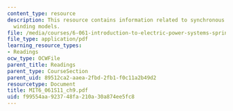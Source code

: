 ```yaml
---
content_type: resource
description: This resource contains information related to synchronous machine and
  winding models.
file: /media/courses/6-061-introduction-to-electric-power-systems-spring-2011/f99554aa923748fa210a30a874ee5fc8_MIT6_061S11_ch9.pdf
file_type: application/pdf
learning_resource_types:
- Readings
ocw_type: OCWFile
parent_title: Readings
parent_type: CourseSection
parent_uid: 89512ca2-aaea-2fbd-2fb1-f0c11a2b49d2
resourcetype: Document
title: MIT6_061S11_ch9.pdf
uid: f99554aa-9237-48fa-210a-30a874ee5fc8
---
```

